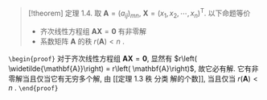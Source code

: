 > [!theorem] 定理 1.4. 
> 取 $\mathbf{A} = \left( {a}_{ij} \right)_{mn}$, $\mathbf{X} = \left( {x}_{1},{x}_{2},\cdots ,{x}_{n}\right)^{\mathrm{T}}$. 
> 以下命题等价
> - 齐次线性方程组 $\mathbf{A}\mathbf{X} = \mathbf{0}$ 有非零解
> - 系数矩阵 $\mathbf{A}$ 的秩 $r\left( \mathbf{A}\right) < n$ .

`\begin{proof}`
对于齐次线性方程组 $\mathbf{A}\mathbf{X} = \mathbf{0}$, 显然有 $r\left( \widetilde{\mathbf{A}}\right) = r\left( \mathbf{A}\right)$, 故它必有解. 
它有非零解当且仅当它有无穷多个解, 由 [[定理 1.3 秩 分类 解的个数]], 当且仅当 $r\left( \mathbf{A}\right) < n$ .
`\end{proof}`